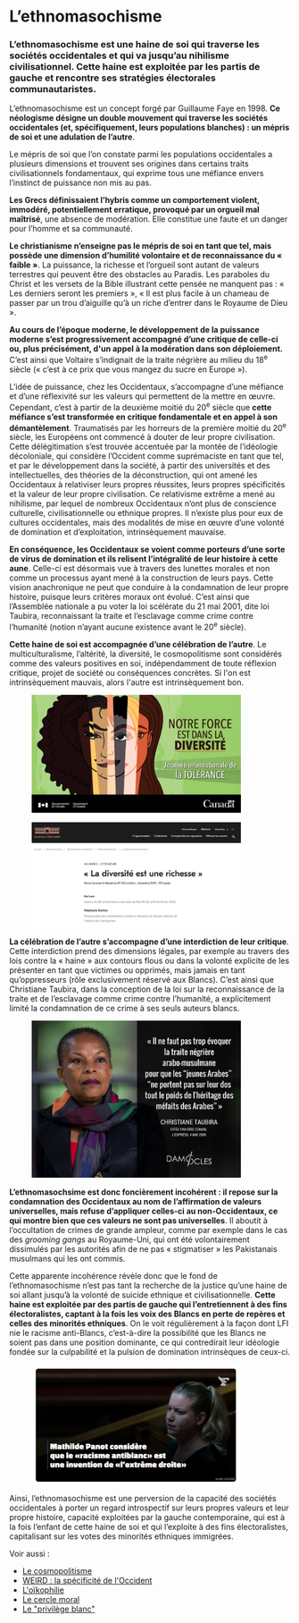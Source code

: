# L’ethnomasochisme

### L’ethnomasochisme est une haine de soi qui traverse les sociétés occidentales et qui va jusqu’au nihilisme civilisationnel. Cette haine est exploitée par les partis de gauche et rencontre ses stratégies électorales communautaristes.

L’ethnomasochisme est un concept forgé par Guillaume Faye en 1998. **Ce néologisme désigne un double mouvement qui traverse les sociétés occidentales (et, spécifiquement, leurs populations blanches) : un mépris de soi et une adulation de l’autre**.

Le mépris de soi que l’on constate parmi les populations occidentales a plusieurs dimensions et trouvent ses origines dans certains traits civilisationnels fondamentaux, qui exprime tous une méfiance envers l’instinct de puissance non mis au pas.

**Les Grecs définissaient l’hybris comme un comportement violent, immodéré, potentiellement erratique, provoqué par un orgueil mal maîtrisé**, une absence de modération. Elle constitue une faute et un danger pour l’homme et sa communauté.

**Le christianisme n’enseigne pas le mépris de soi en tant que tel, mais possède une dimension d’humilité volontaire et de reconnaissance du « faible »**. La puissance, la richesse et l’orgueil sont autant de valeurs terrestres qui peuvent être des obstacles au Paradis. Les paraboles du Christ et les versets de la Bible illustrant cette pensée ne manquent pas : « Les derniers seront les premiers », « Il est plus facile à un chameau de passer par un trou d’aiguille qu’à un riche d’entrer dans le Royaume de Dieu ».

**Au cours de l’époque moderne, le développement de la puissance moderne s’est progressivement accompagné d’une critique de celle-ci ou, plus précisément, d'un appel à la modération dans son déploiement.** C’est ainsi que Voltaire s’indignait de la traite négrière au milieu du 18<sup>e</sup> siècle (« c’est à ce prix que vous mangez du sucre en Europe »).

L’idée de puissance, chez les Occidentaux, s’accompagne d’une méfiance et d’une réflexivité sur les valeurs qui permettent de la mettre en œuvre. Cependant, c’est à partir de la deuxième moitié du 20<sup>e</sup> siècle que **cette méfiance s’est transformée en critique fondamentale et en appel à son démantèlement**. Traumatisés par les horreurs de la première moitié du 20<sup>e</sup> siècle, les Européens ont commencé à douter de leur propre civilisation. Cette délégitimation s’est trouvée accentuée par la montée de l’idéologie décoloniale, qui considère l’Occident comme suprémaciste en tant que tel, et par le développement dans la société, à partir des universités et des intellectuelles, des théories de la déconstruction, qui ont amené les Occidentaux à relativiser leurs propres réussites, leurs propres spécificités et la valeur de leur propre civilisation. Ce relativisme extrême a mené au nihilisme, par lequel de nombreux Occidentaux n’ont plus de conscience culturelle, civilisationnelle ou ethnique propres. Il n’existe plus pour eux de cultures occidentales, mais des modalités de mise en œuvre d’une volonté de domination et d’exploitation, intrinsèquement mauvaise.

**En conséquence, les Occidentaux se voient comme porteurs d’une sorte de virus de domination et ils relisent l’intégralité de leur histoire à cette aune**. Celle-ci est désormais vue à travers des lunettes morales et non comme un processus ayant mené à la construction de leurs pays. Cette vision anachronique ne peut que conduire à la condamnation de leur propre histoire, puisque leurs critères moraux ont évolué. C’est ainsi que l’Assemblée nationale a pu voter la loi scélérate du 21 mai 2001, dite loi Taubira, reconnaissant la traite et l’esclavage comme crime contre l’humanité (notion n’ayant aucune existence avant le 20<sup>e</sup> siècle).

**Cette haine de soi est accompagnée d’une célébration de l’autre**. Le multiculturalisme, l’altérité, la diversité, le cosmopolitisme sont considérés comme des valeurs positives en soi, indépendamment de toute réflexion critique, projet de société ou conséquences concrètes. Si l'on est intrinsèquement mauvais, alors l'autre est intrinsèquement bon.

<figure><img src="../.gitbook/assets/image (28).png" alt="" width="375"><figcaption></figcaption></figure>

<figure><img src="../.gitbook/assets/image (29).png" alt="" width="375"><figcaption></figcaption></figure>

**La célébration de l’autre s’accompagne d’une interdiction de leur critique**. Cette interdiction prend des dimensions légales, par exemple au travers des lois contre la « haine » aux contours flous ou dans la volonté explicite de les présenter en tant que victimes ou opprimés, mais jamais en tant qu’oppresseurs (rôle exclusivement réservé aux Blancs). C’est ainsi que Christiane Taubira, dans la conception de la loi sur la reconnaissance de la traite et de l’esclavage comme crime contre l’humanité, a explicitement limité la condamnation de ce crime à ses seuls auteurs blancs.

<figure><img src="../.gitbook/assets/image (30).png" alt="" width="375"><figcaption></figcaption></figure>

**L’ethnomasochsime est donc foncièrement incohérent : il repose sur la condamnation des Occidentaux au nom de l’affirmation de valeurs universelles, mais refuse d’appliquer celles-ci au non-Occidentaux, ce qui montre bien que ces valeurs ne sont pas universelles**. Il aboutit à l’occultation de crimes de grande ampleur, comme par exemple dans le cas des _grooming gangs_ au Royaume-Uni, qui ont été volontairement dissimulés par les autorités afin de ne pas « stigmatiser » les Pakistanais musulmans qui les ont commis.

Cette apparente incohérence révèle donc que le fond de l’ethnomasochisme n’est pas tant la recherche de la justice qu’une haine de soi allant jusqu’à la volonté de suicide ethnique et civilisationnelle. **Cette haine est exploitée par des partis de gauche qui l’entretiennent à des fins électoralistes, captant à la fois les voix des Blancs en perte de repères et celles des minorités ethniques**. On le voit régulièrement à la façon dont LFI nie le racisme anti-Blancs, c’est-à-dire la possibilité que les Blancs ne soient pas dans une position dominante, ce qui contredirait leur idéologie fondée sur la culpabilité et la pulsion de domination intrinsèques de ceux-ci.

<figure><img src="../.gitbook/assets/image (31).png" alt="" width="375"><figcaption></figcaption></figure>

Ainsi, l’ethnomasochisme est une perversion de la capacité des sociétés occidentales à porter un regard introspectif sur leurs propres valeurs et leur propre histoire, capacité exploitées par la gauche contemporaine, qui est à la fois l’enfant de cette haine de soi et qui l’exploite à des fins électoralistes, capitalisant sur les votes des minorités ethniques immigrées.



Voir aussi :

* [Le cosmopolitisme](le-cosmopolitisme.md)
* [WEIRD : la spécificité de l'Occident](weird-la-specificite-de-loccident.md)
* [L'oïkophilie](../philosophie-politique/loikophilie.md)
* [Le cercle moral](../psychologie/le-cercle-moral.md)
* [Le "privilège blanc"](../societe/le-privilege-blanc.md)
